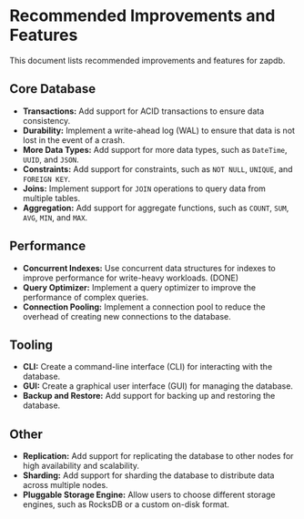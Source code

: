# Recommended Improvements and Features

This document lists recommended improvements and features for zapdb.

## Core Database

- **Transactions:** Add support for ACID transactions to ensure data consistency.
- **Durability:** Implement a write-ahead log (WAL) to ensure that data is not lost in the event of a crash.
- **More Data Types:** Add support for more data types, such as `DateTime`, `UUID`, and `JSON`.
- **Constraints:** Add support for constraints, such as `NOT NULL`, `UNIQUE`, and `FOREIGN KEY`.
- **Joins:** Implement support for `JOIN` operations to query data from multiple tables.
- **Aggregation:** Add support for aggregate functions, such as `COUNT`, `SUM`, `AVG`, `MIN`, and `MAX`.

## Performance

- **Concurrent Indexes:** Use concurrent data structures for indexes to improve performance for write-heavy workloads. (DONE)
- **Query Optimizer:** Implement a query optimizer to improve the performance of complex queries.
- **Connection Pooling:** Implement a connection pool to reduce the overhead of creating new connections to the database.

## Tooling

- **CLI:** Create a command-line interface (CLI) for interacting with the database.
- **GUI:** Create a graphical user interface (GUI) for managing the database.
- **Backup and Restore:** Add support for backing up and restoring the database.

## Other

- **Replication:** Add support for replicating the database to other nodes for high availability and scalability.
- **Sharding:** Add support for sharding the database to distribute data across multiple nodes.
- **Pluggable Storage Engine:** Allow users to choose different storage engines, such as RocksDB or a custom on-disk format.
